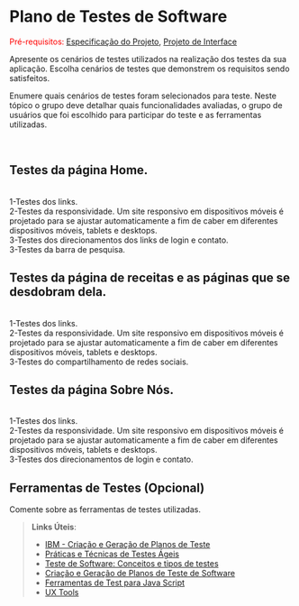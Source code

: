 # Plano de Testes de Software

<span style="color:red">Pré-requisitos: <a href="2-Especificação do Projeto.md"> Especificação do Projeto</a></span>, <a href="3-Projeto de Interface.md"> Projeto de Interface</a>

Apresente os cenários de testes utilizados na realização dos testes da sua aplicação. Escolha cenários de testes que demonstrem os requisitos sendo satisfeitos.

Enumere quais cenários de testes foram selecionados para teste. Neste tópico o grupo deve detalhar quais funcionalidades avaliadas, o grupo de usuários que foi escolhido para participar do teste e as ferramentas utilizadas.

<br>
<h2>Testes da página Home. </h2>
<br> 1-Testes dos links.
<br> 2-Testes da responsividade. Um site responsivo em dispositivos móveis é projetado para se ajustar automaticamente a fim de caber em diferentes dispositivos móveis, tablets e desktops.
<br> 3-Testes dos direcionamentos dos links de login e contato.
<br> 3-Testes da barra de pesquisa.


<br>
<h2>Testes da página de receitas e as páginas que se desdobram dela. </h2>
<br> 1-Testes dos links.
<br> 2-Testes da responsividade. Um site responsivo em dispositivos móveis é projetado para se ajustar automaticamente a fim de caber em diferentes dispositivos móveis, tablets e desktops.
<br> 3-Testes do compartilhamento de redes sociais.

<br>
<h2>Testes da página Sobre Nós. </h2>
<br> 1-Testes dos links.
<br> 2-Testes da responsividade. Um site responsivo em dispositivos móveis é projetado para se ajustar automaticamente a fim de caber em diferentes dispositivos móveis, tablets e desktops.
<br> 3-Testes dos direcionamentos de login e contato.





## Ferramentas de Testes (Opcional)

Comente sobre as ferramentas de testes utilizadas.
 
> **Links Úteis**:
> - [IBM - Criação e Geração de Planos de Teste](https://www.ibm.com/developerworks/br/local/rational/criacao_geracao_planos_testes_software/index.html)
> - [Práticas e Técnicas de Testes Ágeis](http://assiste.serpro.gov.br/serproagil/Apresenta/slides.pdf)
> -  [Teste de Software: Conceitos e tipos de testes](https://blog.onedaytesting.com.br/teste-de-software/)
> - [Criação e Geração de Planos de Teste de Software](https://www.ibm.com/developerworks/br/local/rational/criacao_geracao_planos_testes_software/index.html)
> - [Ferramentas de Test para Java Script](https://geekflare.com/javascript-unit-testing/)
> - [UX Tools](https://uxdesign.cc/ux-user-research-and-user-testing-tools-2d339d379dc7)

